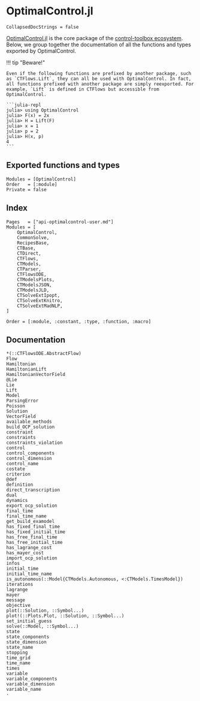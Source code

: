 # OptimalControl.jl

```@meta
CollapsedDocStrings = false
```

[OptimalControl.jl](https://github.com/control-toolbox/OptimalControl.jl) is the core package of the [control-toolbox ecosystem](https://github.com/control-toolbox). Below, we group together the documentation of all the functions and types exported by OptimalControl.

!!! tip "Beware!"

    Even if the following functions are prefixed by another package, such as `CTFlows.Lift`, they can all be used with OptimalControl. In fact, all functions prefixed with another package are simply reexported. For example, `Lift` is defined in CTFlows but accessible from OptimalControl.

    ```julia-repl
    julia> using OptimalControl
    julia> F(x) = 2x
    julia> H = Lift(F)
    julia> x = 1
    julia> p = 2
    julia> H(x, p)
    4
    ```

## Exported functions and types

```@autodocs
Modules = [OptimalControl]
Order   = [:module]
Private = false
```

## Index

```@index
Pages   = ["api-optimalcontrol-user.md"]
Modules = [
    OptimalControl,
    CommonSolve, 
    RecipesBase,
    CTBase, 
    CTDirect, 
    CTFlows, 
    CTModels, 
    CTParser, 
    CTFlowsODE, 
    CTModelsPlots, 
    CTModelsJSON, 
    CTModelsJLD,
    CTSolveExtIpopt,
    CTSolveExtKnitro,
    CTSolveExtMadNLP,
]

Order = [:module, :constant, :type, :function, :macro]
```

## Documentation

```@docs; canonical=true
*(::CTFlowsODE.AbstractFlow)
Flow
Hamiltonian
HamiltonianLift
HamiltonianVectorField
@Lie
Lie
Lift
Model
ParsingError
Poisson
Solution
VectorField
available_methods
build_OCP_solution
constraint
constraints
constraints_violation
control
control_components
control_dimension
control_name
costate
criterion
@def
definition
direct_transcription
dual
dynamics
export_ocp_solution
final_time
final_time_name
get_build_examodel
has_fixed_final_time
has_fixed_initial_time
has_free_final_time
has_free_initial_time
has_lagrange_cost
has_mayer_cost
import_ocp_solution
infos
initial_time
initial_time_name
is_autonomous(::Model{CTModels.Autonomous, <:CTModels.TimesModel})
iterations
lagrange
mayer
message
objective
plot(::Solution, ::Symbol...)
plot!(::Plots.Plot, ::Solution, ::Symbol...)
set_initial_guess
solve(::Model, ::Symbol...)
state
state_components
state_dimension
state_name
stopping
time_grid
time_name
times
variable
variable_components
variable_dimension
variable_name
⋅
```
